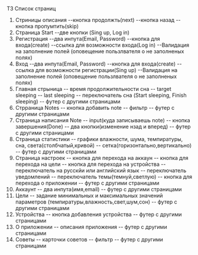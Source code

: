 ТЗ
Список страниц
1. Стриницы описания 
--кнопка продолжть(next)
--кнопка назад
--кнопка пропумтить(skip)
2. Страница Start
--две кнопки (Sing up, Log in)
3. Регистрация 
--два инпута(Email, Password)
--кнопка для входа(create)
--ссылка для возможности входа(Log in)
--Валидация на заполнение полей (оповещение пользлвателя о не заполненых полях)
4. Вход
--два инпута(Email, Password)
--кнопка для входа(create)
--ссылка для возможности регистрации(Sing up)
--Валидация на заполнение полей (оповещение пользлвателя о не заполненых полях)
5. Главная стрыница
-- время продолжительности сна
-- target sleeping
-- last sleeping
-- переключатель сна (Start sleeping, Finish sleeping)
-- футер с другими страницами
6. Стрраница Notes
-- кнопка добавить note
-- фильтр
-- футер с другими страницами
7. Страница написания Note
-- input(куда записываешь note)
-- кнопка завершения(Done)
-- два кнопки(изменение нзад и вперед)
-- футер с другими страницами
8. Страница статистики
-- графики влажности, шума, темпиратуры, сна, света(столбчатый,кривой)
-- сетка(горизонтально,вертикально)
-- футер с другими страницами
9. Страница настроек
-- кнопка для перехода на аккаун
-- кнопка для перехода на цели
-- кнопка для перехода на устройства
-- переключатель на русскйи или английский язык
-- переключатель уведомлений
-- переключатель темы(темнуй,светлую)
-- кнопка для перехода о приложении
-- футер с другими страницами
10. Аккаунт
-- два инпута(имя,email)
-- футер с другими страницами
11. Цели
-- задание минимальных и максимальных значений параметров (темпиратуры,влажность,свет,шум,сон)
-- футер с другими страницами
12. Устройства
-- кнопка добавления устройства
-- футер с другими страницами
13. О приложении
-- описания приложения
-- футер с другими страницами
14. Советы
-- карточки советов
-- фильтр
-- футер с другими страницами